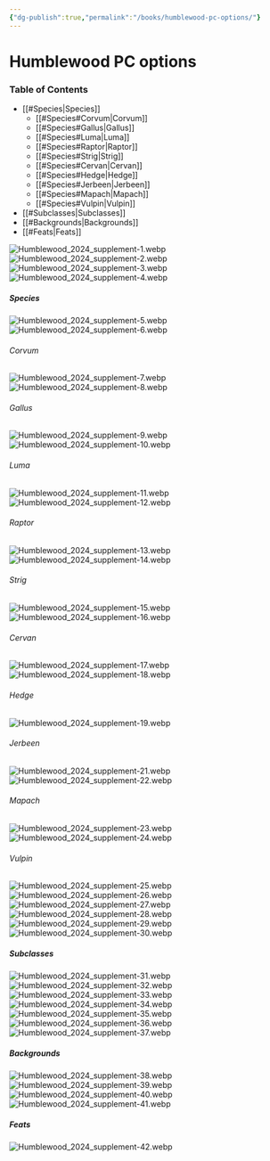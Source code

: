 ```yaml
---
{"dg-publish":true,"permalink":"/books/humblewood-pc-options/"}
---
```


# Humblewood PC options

### Table of Contents
- [[#Species|Species]]
	- [[#Species#Corvum|Corvum]]
	- [[#Species#Gallus|Gallus]]
	- [[#Species#Luma|Luma]]
	- [[#Species#Raptor|Raptor]]
	- [[#Species#Strig|Strig]]
	- [[#Species#Cervan|Cervan]]
	- [[#Species#Hedge|Hedge]]
	- [[#Species#Jerbeen|Jerbeen]]
	- [[#Species#Mapach|Mapach]]
	- [[#Species#Vulpin|Vulpin]]
- [[#Subclasses|Subclasses]]
- [[#Backgrounds|Backgrounds]]
- [[#Feats|Feats]]

![Humblewood_2024_supplement-1.webp](/img/user/assets/Books/HW_PC_options/Humblewood_2024_supplement-1.webp)
![Humblewood_2024_supplement-2.webp](/img/user/assets/Books/HW_PC_options/Humblewood_2024_supplement-2.webp)
![Humblewood_2024_supplement-3.webp](/img/user/assets/Books/HW_PC_options/Humblewood_2024_supplement-3.webp)
![Humblewood_2024_supplement-4.webp](/img/user/assets/Books/HW_PC_options/Humblewood_2024_supplement-4.webp)
##### Species
![Humblewood_2024_supplement-5.webp](/img/user/assets/Books/HW_PC_options/Humblewood_2024_supplement-5.webp)
![Humblewood_2024_supplement-6.webp](/img/user/assets/Books/HW_PC_options/Humblewood_2024_supplement-6.webp)
###### Corvum
![Humblewood_2024_supplement-7.webp](/img/user/assets/Books/HW_PC_options/Humblewood_2024_supplement-7.webp)
![Humblewood_2024_supplement-8.webp](/img/user/assets/Books/HW_PC_options/Humblewood_2024_supplement-8.webp)
###### Gallus
![Humblewood_2024_supplement-9.webp](/img/user/assets/Books/HW_PC_options/Humblewood_2024_supplement-9.webp)
![Humblewood_2024_supplement-10.webp](/img/user/assets/Books/HW_PC_options/Humblewood_2024_supplement-10.webp)
###### Luma
![Humblewood_2024_supplement-11.webp](/img/user/assets/Books/HW_PC_options/Humblewood_2024_supplement-11.webp)
![Humblewood_2024_supplement-12.webp](/img/user/assets/Books/HW_PC_options/Humblewood_2024_supplement-12.webp)
###### Raptor
![Humblewood_2024_supplement-13.webp](/img/user/assets/Books/HW_PC_options/Humblewood_2024_supplement-13.webp)
![Humblewood_2024_supplement-14.webp](/img/user/assets/Books/HW_PC_options/Humblewood_2024_supplement-14.webp)
###### Strig
![Humblewood_2024_supplement-15.webp](/img/user/assets/Books/HW_PC_options/Humblewood_2024_supplement-15.webp)
![Humblewood_2024_supplement-16.webp](/img/user/assets/Books/HW_PC_options/Humblewood_2024_supplement-16.webp)
###### Cervan
![Humblewood_2024_supplement-17.webp](/img/user/assets/Books/HW_PC_options/Humblewood_2024_supplement-17.webp)
![Humblewood_2024_supplement-18.webp](/img/user/assets/Books/HW_PC_options/Humblewood_2024_supplement-18.webp)
###### Hedge
![Humblewood_2024_supplement-19.webp](/img/user/assets/Books/HW_PC_options/Humblewood_2024_supplement-19.webp)
###### Jerbeen
![Humblewood_2024_supplement-21.webp](/img/user/assets/Books/HW_PC_options/Humblewood_2024_supplement-21.webp)
![Humblewood_2024_supplement-22.webp](/img/user/assets/Books/HW_PC_options/Humblewood_2024_supplement-22.webp)
###### Mapach
![Humblewood_2024_supplement-23.webp](/img/user/assets/Books/HW_PC_options/Humblewood_2024_supplement-23.webp)
![Humblewood_2024_supplement-24.webp](/img/user/assets/Books/HW_PC_options/Humblewood_2024_supplement-24.webp)
###### Vulpin
![Humblewood_2024_supplement-25.webp](/img/user/assets/Books/HW_PC_options/Humblewood_2024_supplement-25.webp)
![Humblewood_2024_supplement-26.webp](/img/user/assets/Books/HW_PC_options/Humblewood_2024_supplement-26.webp)
![Humblewood_2024_supplement-27.webp](/img/user/assets/Books/HW_PC_options/Humblewood_2024_supplement-27.webp)
![Humblewood_2024_supplement-28.webp](/img/user/assets/Books/HW_PC_options/Humblewood_2024_supplement-28.webp)
![Humblewood_2024_supplement-29.webp](/img/user/assets/Books/HW_PC_options/Humblewood_2024_supplement-29.webp)
![Humblewood_2024_supplement-30.webp](/img/user/assets/Books/HW_PC_options/Humblewood_2024_supplement-30.webp)
##### Subclasses
![Humblewood_2024_supplement-31.webp](/img/user/assets/Books/HW_PC_options/Humblewood_2024_supplement-31.webp)
![Humblewood_2024_supplement-32.webp](/img/user/assets/Books/HW_PC_options/Humblewood_2024_supplement-32.webp)
![Humblewood_2024_supplement-33.webp](/img/user/assets/Books/HW_PC_options/Humblewood_2024_supplement-33.webp)
![Humblewood_2024_supplement-34.webp](/img/user/assets/Books/HW_PC_options/Humblewood_2024_supplement-34.webp)
![Humblewood_2024_supplement-35.webp](/img/user/assets/Books/HW_PC_options/Humblewood_2024_supplement-35.webp)
![Humblewood_2024_supplement-36.webp](/img/user/assets/Books/HW_PC_options/Humblewood_2024_supplement-36.webp)
![Humblewood_2024_supplement-37.webp](/img/user/assets/Books/HW_PC_options/Humblewood_2024_supplement-37.webp)
##### Backgrounds
![Humblewood_2024_supplement-38.webp](/img/user/assets/Books/HW_PC_options/Humblewood_2024_supplement-38.webp)
![Humblewood_2024_supplement-39.webp](/img/user/assets/Books/HW_PC_options/Humblewood_2024_supplement-39.webp)
![Humblewood_2024_supplement-40.webp](/img/user/assets/Books/HW_PC_options/Humblewood_2024_supplement-40.webp)
![Humblewood_2024_supplement-41.webp](/img/user/assets/Books/HW_PC_options/Humblewood_2024_supplement-41.webp)
##### Feats
![Humblewood_2024_supplement-42.webp](/img/user/assets/Books/HW_PC_options/Humblewood_2024_supplement-42.webp)
